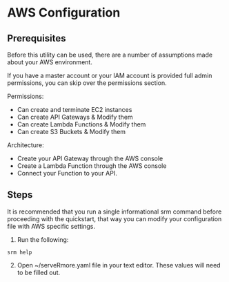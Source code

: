 # AWS Configuration

## Prerequisites

Before this utility can be used, there are a number of assumptions made about your AWS environment.  

If you have a master account or your IAM account is provided full admin permissions, you can skip over the permissions section.

Permissions:
  * Can create and terminate EC2 instances
  * Can create API Gateways & Modify them
  * Can create Lambda Functions & Modify them
  * Can create S3 Buckets & Modify them

Architecture:
  * Create your API Gateway through the AWS console
  * Create a Lambda Function through the AWS console
  * Connect your Function to your API.


## Steps

It is recommended that you run a single informational srm command before proceeding with the quickstart, that way you can modify your configuration file with AWS specific settings.

1. Run the following:

```
srm help
```

2. Open ~/serveRmore.yaml file in your text editor.  These values will need to be filled out.
